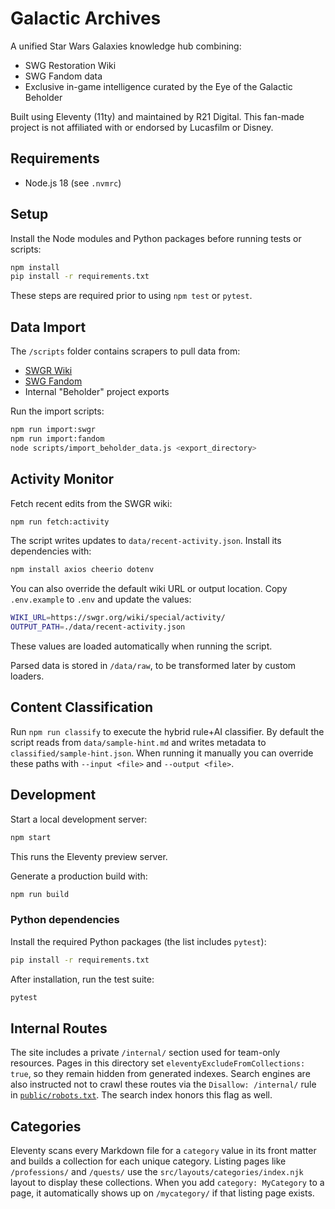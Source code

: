 # Galactic Archives

A unified Star Wars Galaxies knowledge hub combining:
- SWG Restoration Wiki
- SWG Fandom data
- Exclusive in-game intelligence curated by the Eye of the Galactic Beholder

Built using Eleventy (11ty) and maintained by R21 Digital.
This fan-made project is not affiliated with or endorsed by Lucasfilm or Disney.

## Requirements

- Node.js 18 (see `.nvmrc`)

## Setup

Install the Node modules and Python packages before running tests or scripts:

```bash
npm install
pip install -r requirements.txt
```

These steps are required prior to using `npm test` or `pytest`.

## Data Import

The `/scripts` folder contains scrapers to pull data from:

- [SWGR Wiki](https://swgr.org/wiki/)
- [SWG Fandom](https://swg.fandom.com/wiki/)
- Internal "Beholder" project exports

Run the import scripts:

```bash
npm run import:swgr
npm run import:fandom
node scripts/import_beholder_data.js <export_directory>
```

## Activity Monitor

Fetch recent edits from the SWGR wiki:

```bash
npm run fetch:activity
```

The script writes updates to `data/recent-activity.json`. Install its dependencies with:

```bash
npm install axios cheerio dotenv
```

You can also override the default wiki URL or output location. Copy `.env.example` to `.env` and update the values:

```bash
WIKI_URL=https://swgr.org/wiki/special/activity/
OUTPUT_PATH=./data/recent-activity.json
```

These values are loaded automatically when running the script.

Parsed data is stored in `/data/raw`, to be transformed later by custom loaders.

## Content Classification

Run `npm run classify` to execute the hybrid rule+AI classifier. By default the script reads from `data/sample-hint.md` and writes metadata to `classified/sample-hint.json`. When running it manually you can override these paths with `--input <file>` and `--output <file>`.

## Development

Start a local development server:

```bash
npm start
```

This runs the Eleventy preview server.

Generate a production build with:

```bash
npm run build
```

### Python dependencies

Install the required Python packages (the list includes `pytest`):

```bash
pip install -r requirements.txt
```

After installation, run the test suite:

```bash
pytest
```

## Internal Routes

The site includes a private `/internal/` section used for team-only resources. Pages in this directory set `eleventyExcludeFromCollections: true`, so they remain hidden from generated indexes. Search engines are also instructed not to crawl these routes via the `Disallow: /internal/` rule in [`public/robots.txt`](public/robots.txt). The search index honors this flag as well.

## Categories

Eleventy scans every Markdown file for a `category` value in its front matter and builds a collection for each unique category. Listing pages like `/professions/` and `/quests/` use the `src/layouts/categories/index.njk` layout to display these collections. When you add `category: MyCategory` to a page, it automatically shows up on `/mycategory/` if that listing page exists.
